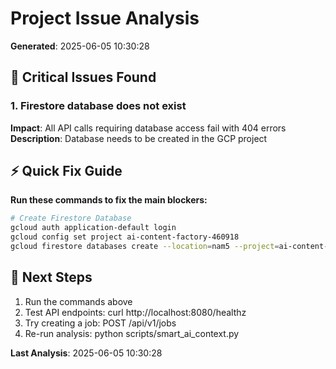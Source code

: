 # Project Issue Analysis
**Generated**: 2025-06-05 10:30:28

## 🚨 Critical Issues Found

### 1. Firestore database does not exist
**Impact**: All API calls requiring database access fail with 404 errors
**Description**: Database needs to be created in the GCP project

## ⚡ Quick Fix Guide

**Run these commands to fix the main blockers:**

```bash
# Create Firestore Database
gcloud auth application-default login
gcloud config set project ai-content-factory-460918
gcloud firestore databases create --location=nam5 --project=ai-content-factory-460918

```

## 🎯 Next Steps

1. Run the commands above
2. Test API endpoints: curl http://localhost:8080/healthz
3. Try creating a job: POST /api/v1/jobs
4. Re-run analysis: python scripts/smart_ai_context.py

**Last Analysis**: 2025-06-05 10:30:28